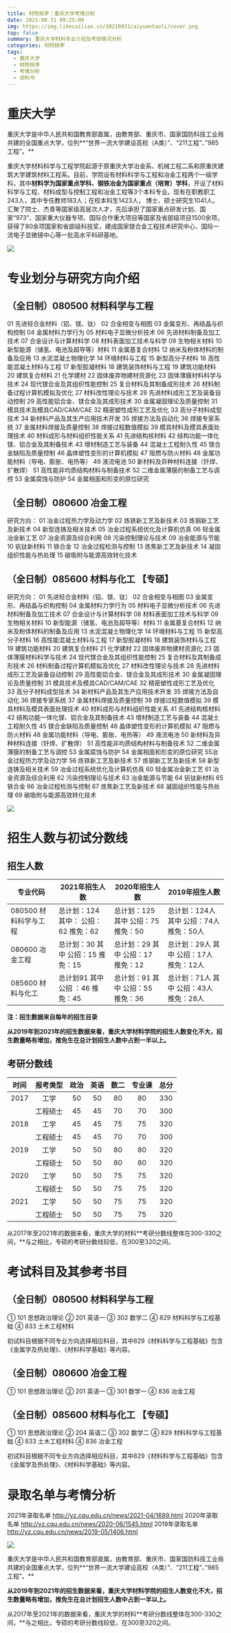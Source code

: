 ```yaml
---
title: 材院桃李｜重庆大学考情分析
date: 2021-08-31 09:25:00
img: https://img.likecailiao.cn/20210831caiyuantaoli/cover.png
top: false
summary: 重庆大学材料专业介绍及考研情况分析
categories: 材院桃李
tags:
  - 重庆大学
  - 材院桃李
  - 考情分析
  - 资料书
---
```


# 重庆大学

重庆大学是中华人民共和国教育部直属，由教育部、重庆市、国家国防科技工业局共建的全国重点大学，位列**“世界一流大学建设高校（A类）”、“211工程”、”985工程”。**

重庆大学材料科学与工程学院起源于原重庆大学冶金系、机械工程二系和原重庆建筑大学建筑材料工程系。目前，学院设有材料科学与工程和冶金工程两个一级学科，其中**材料学为国家重点学科、钢铁冶金为国家重点（培育）学科**，开设了材料科学与工程、材料成型与控制工程和冶金工程等3个本科专业。现有在职教职工243人，其中专任教师183人；在校本科生1423人， 博士、硕士研究生1041人。汇聚了院士、杰青等国家级高层次人才，先后承担了国家重点研发计划、国家“973”、国家重大仪器专项、国际合作重大项目等国家及省部级项目1500余项，获得了80余项国家和省部级科技奖，建成国家镁合金工程技术研究中心、国际一流电子显微镜中心等一批高水平科研基地。


![](https://img.likecailiao.cn/20210831caiyuantaoli/1.png)

# 专业划分与研究方向介绍

## **（全日制）080500 材料科学与工程** 

01 先进轻合金材料（铝、镁、钛）
02 合金相变与相图
03 金属变形、再结晶与织构控制
04 金属材料力学行为
05 材料电子显微分析技术
06 先进材料制备及加工技术
07 合金设计与计算材料学
08 材料表面加工技术与科学
09 生物相关材料
10 新型能源（储氢、电池及超导等）材料
11 金属基复合材料
12 纳米及粉体材料的制备及应用
13 水泥混凝土物理化学
14 环境材料与工程
15 新型高分子材料
16 高性能混凝土材料与工程
17 新型胶凝材料
18 建筑装饰材料与工程
19 建筑功能材料
20 建筑复合材料
21 化学建材
22 固体废弃物建材资源化
23 固体薄膜材料科学与技术
24 现代镁合金及其组织性能控制
25 复合材料及其制备成形技术
26 材料制备过程计算机模拟及优化
27 材料改性理论与技术
28 先进材料成形工艺及装备自动控制
29 高性能铝合金、镁合金及其成形技术
30 金属凝固理论及质量控制
31 模具技术及模具CAD/CAM/CAE
32 精密塑性成形工艺及优化
33 高分子材料成型技术
34 新材料产品及其生产应用技术开发
35 焊接方法及自动化
36 焊接专家系统
37 金属材料焊接及质量控制
38 焊接过程数值模拟
39 模具材料及模具表面处理技术
40 材料成形与材料组织性能关系
41 先进结构核材料
42 结构功能一体化镁、铝合金及其制备技术
43 增材制造工艺与装备
44 混凝土工程耐久性
45 镁合金缺陷及质量控制
46 晶体塑性变形的计算机模拟
47 阻燃与防火材料
48 金属功能材料（导电、膨胀、电热等）
49 液流电池
50 新材料及异种材料连接（钎焊、扩散焊）
51 高性能非均质结构材料与制备技术
52 二维金属薄膜的制备工艺与调控
53 金属腐蚀与防护
54 金属相面和形变的原位研究

## **（全日制）080600 冶金工程** 

研究方向：
01 冶金过程热力学及动力学
02 炼铁新工艺及新技术
03 炼钢新工艺及新技术
04 新型连铸及相关技术
05 冶金过程系统优化及计算机仿真
06 轻金属冶金新工艺
07 冶金资源及综合利用
08 污染控制理论与技术
09 冶金能源与节能
10 钒钛新材料
11 铁合金
12 冶金过程检测与控制
13 炼焦新工艺及新技术
14 凝固组织性能与热处理
15 碳吸附与能源高效转化技术

## **（全日制）085600 材料与化工 【专硕】** 

研究方向：
01 先进轻合金材料（铝、镁、钛）
02 合金相变与相图
03 金属变形、再结晶与织构控制
04 金属材料力学行为
05 材料电子显微分析技术
06 先进材料制备及加工技术
07 合金设计与计算材料学
08 材料表面加工技术与科学
09 生物相关材料
10 新型能源（储氢、电池及超导等）材料
11 金属基复合材料
12 纳米及粉体材料的制备及应用
13 水泥混凝土物理化学
14 环境材料与工程
15 新型高分子材料
16 高性能混凝土材料与工程
17 新型胶凝材料
18 建筑装饰材料与工程
19 建筑功能材料
20 建筑复合材料
21 化学建材
22 固体废弃物建材资源化
23 固体薄膜材料科学与技术
24 现代镁合金及其组织性能控制
25 复合材料及其制备成形技术
26 材料制备过程计算机模拟及优化
27 材料改性理论与技术
28 先进材料成形工艺及装备自动控制
29 高性能铝合金、镁合金及其成形技术
30 金属凝固理论及质量控制
31 模具技术及模具CAD/CAM/CAE
32 精密塑性成形工艺及优化
33 高分子材料成型技术
34 新材料产品及其生产应用技术开发
35 焊接方法及自动化
36 焊接专家系统
37 金属材料焊接及质量控制
38 焊接过程数值模拟
39 模具材料及模具表面处理技术
40 材料成形与材料组织性能关系
41 先进结构核材料
42 结构功能一体化镁、铝合金及其制备技术
43 增材制造工艺与装备
44 混凝土工程耐久性
45 镁合金缺陷及质量控制
46 晶体塑性变形的计算机模拟
47 阻燃与防火材料
48 金属功能材料（导电、膨胀、电热等）
49 液流电池
50 新材料及异种材料连接（钎焊、扩散焊）
51 高性能非均质结构材料与制备技术
52 二维金属薄膜的制备工艺与调控
53 金属腐蚀与防护
54 金属相面和形变的原位研究
55冶金过程热力学及动力学
56 炼铁新工艺及新技术
57 炼钢新工艺及新技术
58 新型连铸及相关技术
59 冶金过程系统优化及计算机仿真
60 轻金属冶金新工艺
61 冶金资源及综合利用
62 污染控制理论与技术
63 冶金能源与节能
64 钒钛新材料
65 铁合金
66 冶金过程检测与控制
67 炼焦新工艺及新技术
68 凝固组织性能与热处理
69 碳吸附与能源高效转化技术

![](https://img.likecailiao.cn/20210831caiyuantaoli/2.png)

# 招生人数与初试分数线

## 招生人数

| 专业代码                   | 2021年招生人数                        | 2020年招生人数                   | 2019年招生人数                             |
| ------------------------------ | --------------------------------------- | ---------------------------------------- | -------------------------------------------------- |
| 080500 材料科学与工程          | 总计划：124  其中：  公招：62  推免：62 | 总计划：125   其中   公招：75   推免：50 | 总计划：124人   其中     公招：74人     推免：50人 |
| 080600 冶金工程                | 总计划：30  其中  公招：15  推免：15    | 总计划：29   其中   公招：17   推免：12  | 总计划：29人   其中   公招：17人   推免：12人      |
| 085600 材料与化工              | 总计划91  其中  公招 ：46  推免：45     | 总计划：91   其中   公招：55   推免：36  | 总计划：71人   其中   公招：43人   推免：28人      |

**注：招生数据来自每年的招生目录**

**从2019年到2021年的招生数据来看，重庆大学材料学院的招生人数变化不大，招生数量略有增加，推免生在总计划招生人数中占到一半以上。**

## 考研分数线


| 时间 | 报考类型 | 政治 | 英语 | 数二 | 专业课 | 总分 |
| :--: | :------: | :--: | :--: | :--: | :----: | :--: |
| 2017 |   工学   |  50  |  50  |  80  |   80   | 330  |
|      | 工程硕士 |  45  |  45  |  70  |   70   | 300  |
| 2018 |   工学   |  45  |  45  |  75  |   75   | 320  |
|      | 工程硕士 |  45  |  45  |  70  |   70   | 300  |
| 2019 |   工学   |  50  |  50  |  80  |   80   | 320  |
|      | 工程硕士 |  50  |  50  |  80  |   80   | 320  |
| 2020 |   工学   |  50  |  50  |  75  |   75   | 320  |
|      | 工程硕士 |  50  |  50  |  75  |   75   | 320  |
| 2021 |   工学   |  50  |  50  |  75  |   75   | 320  |
|      | 工程硕士 |  50  |  50  |  75  |   75   | 320  |

从2017年至2021年的数据来看，重庆大学的材料**考研分数线整体在300-330之间，**与之相比，专硕的考研分数线较低，在300至320之间。

# 考试科目及其参考书目

## **（全日制）080500 材料科学与工程** 

① 101 思想政治理论
② 201 英语一
③ 302 数学二
④ 829 材料科学与工程基础
④ 833 土木工程材料


初试科目根据不同专业方向选择相应科目，其中829《材料科学与工程基础》包含《金属学及热处理》、《材料科学基础》等内容。 

## **（全日制）080600 冶金工程** 

① 101 思想政治理论
② 201 英语一
③ 301 数学一
④ 836 冶金工程

## **（全日制）085600 材料与化工 【专硕】**

① 101 思想政治理论
② 204 英语二
③ 302 数学二
④ 829 材料科学与工程基础
④ 833 土木工程材料
④ 836 冶金工程


初试科目根据不同专业方向选择相应科目，其中829《材料科学与工程基础》包含《金属学及热处理》、《材料科学基础》等内容。 

# 录取名单与考情分析

2021年录取名单
http://yz.cqu.edu.cn/news/2021-04/1689.html
2020年录取名单
http://yz.cqu.edu.cn/news/2020-06/1545.html
2019年录取名单
http://yz.cqu.edu.cn/news/2019-05/1406.html


![](https://img.likecailiao.cn/20210831caiyuantaoli/3.png)

重庆大学是中华人民共和国教育部直属，由教育部、重庆市、国家国防科技工业局共建的全国重点大学，位列**“世界一流大学建设高校（A类）”、“211工程”、”985工程”。**

**从2019年到2021年的招生数据来看，重庆大学材料学院的招生人数变化不大，招生数量略有增加，推免生在总计划招生人数中占到一半以上。**

从2017年至2021年的数据来看，重庆大学的材料**考研分数线整体在300-330之间，**与之相比，专硕的考研分数线较低，在300至320之间。
